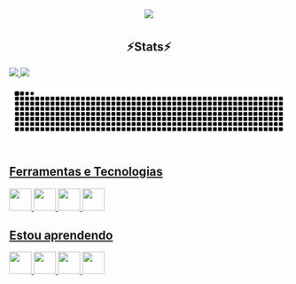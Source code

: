 <h1 align="center">
<img src="https://readme-typing-svg.herokuapp.com/?font=Righteous&size=35&center=true&vCenter=true&width=500&height=70&duration=4000&lines=olá!+👋;+me+chamo+Anna+Luisa!;" />
</h1>

<h2 align="center" >⚡Stats⚡</h2>
<div>
<a href="https://github.com/Annalu-Sa">
<img loading="lazy" height="180em" src="https://github-readme-stats.vercel.app/api/top-langs/?username=Annalu-Sa&layout=compact&langs_count=7&theme=dracula"/>
<img loading="lazy" height="180em" src="https://github-readme-stats.vercel.app/api?username=Annalu-Sa&show_icons=true&theme=dracula&include_all_commits=true&count_private=true"/>
</div>

![Snake animation](https://github.com/Annalu-Sa/Annalu-Sa/blob/output/github-contribution-grid-snake.svg)

## Ferramentas e Tecnologias
<img src="https://cdn.jsdelivr.net/gh/devicons/devicon@latest/icons/latex/latex-original.svg" width="40" height="40"/> <img src="https://cdn.jsdelivr.net/gh/devicons/devicon@latest/icons/python/python-original.svg" width="40" height="40"/> <img src="https://cdn.jsdelivr.net/gh/devicons/devicon@latest/icons/arduino/arduino-original.svg" width="40" height="40"/> <img src="https://cdn.jsdelivr.net/gh/devicons/devicon@latest/icons/vscode/vscode-original.svg" width="40" height="40"/> 

## Estou aprendendo
<img loading="lazy" src="https://cdn.jsdelivr.net/gh/devicons/devicon/icons/java/java-original.svg" width="40" height="40"/> <img loading="lazy" src="https://cdn.jsdelivr.net/gh/devicons/devicon/icons/linux/linux-original.svg" width="40" height="40"/> <img src="https://cdn.jsdelivr.net/gh/devicons/devicon@latest/icons/html5/html5-original.svg" width="40" height="40"/> <img src="https://cdn.jsdelivr.net/gh/devicons/devicon@latest/icons/javascript/javascript-original.svg" width="40" height="40"/> 

